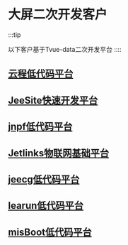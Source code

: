 # 大屏二次开发客户

:::tip

以下客户基于Tvue-data二次开发平台
::::
## [云程低代码平台](http://www.yunchengxc.com/bigscreen)

## [JeeSite快速开发平台](https://www.jeesite.com/docs/visual/#%E7%AE%80%E4%BB%8B)

## [jnpf低代码平台](https://www.jnpfsoft.com/bigScreen.html)

## [Jetlinks物联网基础平台](http://doc.jetlinks.cn/big-screen/start/start.html)

## [jeecg低代码平台](http://www.jeecg.com/bigscreenIndex)

## [learun低代码平台](https://www.learun.cn/Home/ProductInfoJava)

## [misBoot低代码平台](https://www.misboot.com/)
